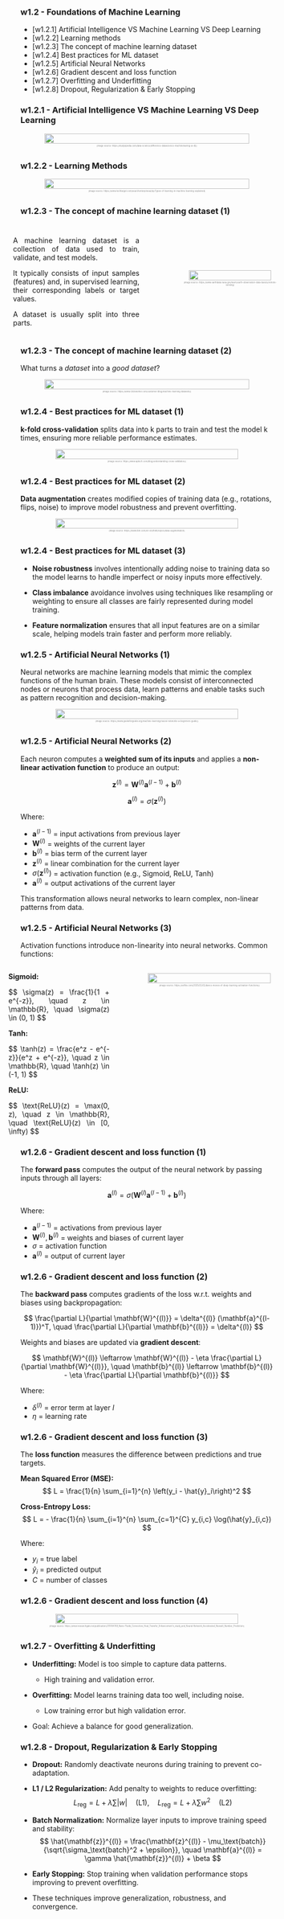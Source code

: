 <!-- .slide: data-background="#ffffffff" -->

<section data-transition="none">

### w1.2 - Foundations of Machine Learning <!-- .element: class="r-fit-text" -->

- [w1.2.1] Artificial Intelligence VS Machine Learning VS Deep Learning
- [w1.2.2] Learning methods
- [w1.2.3] The concept of machine learning dataset
- [w1.2.4] Best practices for ML dataset
- [w1.2.5] Artificial Neural Networks
- [w1.2.6] Gradient descent and loss function
- [w1.2.7] Overfitting and Underfitting
- [w1.2.8] Dropout, Regularization & Early Stopping

</section>

<!-- ============================================================================ -->

<section data-transition="none">

### w1.2.1 - Artificial Intelligence VS Machine Learning VS Deep Learning <!-- .element: class="r-fit-text" -->
  
  <div style="
    display: flex; 
    align-items: center; 
    justify-content: center; 
    gap: 5rem;
  ">
    <div style="flex: 0 0 100%; text-align: center;">
      <img 
        src="https://studyopedia.com/wp-content/uploads/2022/12/Data-Science-VS-Machine-Learning-VS-Artificial-Intelligence-vs-Deep-Learning-Studyopedia-1024x432.png" 
        style="width: 90%; border-radius: 10px;">
      <p style="font-size: 0.3em; color: #888; margin-top: 0.5em;">
        (image source: https://studyopedia.com/data-science/difference-datascience-machinelearing-ai-dl/)
      </p>
    </div>
  </div>
</section>

<!-- ============================================================================ -->

<section data-transition="none">

### w1.2.2 - Learning Methods <!-- .element: class="r-fit-text" -->
  
  <div style="
    display: flex; 
    align-items: center; 
    justify-content: center; 
    gap: 5rem;
  ">
    <div style="flex: 0 0 100%; text-align: center;">
      <img 
        src="https://www.techtarget.com/rms/onlineImages/enterpriseai-machine_learning_models_cheat_sheet-f.png" 
        style="width: 90%; border-radius: 10px;">
      <p style="font-size: 0.3em; color: #888; margin-top: 0.5em;">
        (image source: https://www.techtarget.com/searchenterpriseai/tip/Types-of-learning-in-machine-learning-explained)
      </p>
    </div>
  </div>
</section>

<!-- ============================================================================ -->

<section data-transition="none">

### w1.2.3 - The concept of machine learning dataset (1) <!-- .element: class="r-fit-text" -->
  

  <div style="
    display: flex; 
    align-items: center; 
    justify-content: center; 
    gap: 5rem;
  ">
    <div style="flex: 0 0 60%; max-width: 50%;text-align: justify;">
      <h3 class="r-fit-text"></h3>
        <p>A machine learning dataset is a collection of data used to train, validate, and test models.</p> 
        <p>It typically consists of input samples (features) and, in supervised learning, their corresponding labels or target values.</p> 
        <p>A dataset is usually split into three parts.</p>
    </div>
    <div style="flex: 0 0 40%; text-align: center;">
      <img 
        src="https://cdn.clickworker.com/wp-content/uploads/2022/07/datesetsplit.png" 
        style="width: 90%; border-radius: 10px;">
      <p style="font-size: 0.3em; color: #888; margin-top: 0.5em;">
        (image source: https://www.earthdata.nasa.gov/learn/earth-observation-data-basics/remote-sensing)
      </p>
    </div>
  </div>
</section>

<!-- ============================================================================ -->

<section data-transition="none">

### w1.2.3 - The concept of machine learning dataset (2) <!-- .element: class="r-fit-text" -->

What turns a *dataset* into a *good dataset*?

  <div style="
    display: flex; 
    align-items: center; 
    justify-content: center; 
    gap: 5rem;
  ">
    <div style="flex: 0 0 100%; text-align: center;">
      <img 
        src="https://cdn.clickworker.com/wp-content/uploads/2022/07/gooddataset-1.png" 
        style="width: 90%; border-radius: 10px;">
      <p style="font-size: 0.3em; color: #888; margin-top: 0.5em;">
        (image source: https://www.clickworker.com/customer-blog/machine-learning-datasets/)
      </p>
    </div>
  </div>
</section>

<!-- ============================================================================ -->

<section data-transition="none">

### w1.2.4 - Best practices for ML dataset (1) <!-- .element: class="r-fit-text" -->

**k-fold cross-validation** splits data into k parts to train and test the model k times, ensuring more reliable performance estimates.

  <div style="
    display: flex; 
    align-items: center; 
    justify-content: center; 
    gap: 5rem;
  ">
    <div style="flex: 0 0 100%; text-align: center;">
      <img 
        src="https://www.aptech.com/wp-content/uploads/2023/05/Blank-diagram-2-1.jpg" 
        style="width: 85%; border-radius: 10px;">
      <p style="font-size: 0.3em; color: #888; margin-top: 0.5em;">
        (image source: https://www.aptech.com/blog/understanding-cross-validation/)
      </p>
    </div>
  </div>
</section>

<!-- ============================================================================ -->

<section data-transition="none">

### w1.2.4 - Best practices for ML dataset (2) <!-- .element: class="r-fit-text" -->

**Data augmentation** creates modified copies of training data (e.g., rotations, flips, noise) to improve model robustness and prevent overfitting.

  <div style="
    display: flex; 
    align-items: center; 
    justify-content: center; 
    gap: 5rem;
  ">
    <div style="flex: 0 0 100%; text-align: center;">
      <img 
        src="https://www.ibm.com/content/dam/connectedassets-adobe-cms/worldwide-content/creative-assets/s-migr/ul/g/ea/ee/data-augmentation-image-augment.png" 
        style="width: 85%; border-radius: 10px;">
      <p style="font-size: 0.3em; color: #888; margin-top: 0.5em;">
        (image source: https://www.ibm.com/en-en/think/topics/data-augmentation)
      </p>
    </div>
  </div>
</section>

<!-- ============================================================================ -->

<section data-transition="none">

### w1.2.4 - Best practices for ML dataset (3) <!-- .element: class="r-fit-text" -->

- **Noise robustness** involves intentionally adding noise to training data so the model learns to handle imperfect or noisy inputs more effectively.

- **Class imbalance** avoidance involves using techniques like resampling or weighting to ensure all classes are fairly represented during model training.

- **Feature normalization** ensures that all input features are on a similar scale, helping models train faster and perform more reliably.

</section>

<!-- ============================================================================ -->

<section data-transition="none">

### w1.2.5 - Artificial Neural Networks (1) <!-- .element: class="r-fit-text" -->

Neural networks are machine learning models that mimic the complex functions of the human brain. These models consist of interconnected nodes or neurons that process data, learn patterns and enable tasks such as pattern recognition and decision-making.

  <div style="
    display: flex; 
    align-items: center; 
    justify-content: center; 
    gap: 5rem;
  ">
    <div style="flex: 0 0 100%; text-align: center;">
      <img 
        src="https://media.geeksforgeeks.org/wp-content/uploads/20241106171024318092/Artificial-Neural-Networks.webp" 
        style="width: 85%; border-radius: 10px;">
      <p style="font-size: 0.3em; color: #888; margin-top: 0.5em;">
        (image source: https://www.geeksforgeeks.org/machine-learning/neural-networks-a-beginners-guide/)
      </p>
    </div>
  </div>
</section>

<!-- ============================================================================ -->

<section data-transition="none">

### w1.2.5 - Artificial Neural Networks (2) <!-- .element: class="r-fit-text" -->

Each neuron computes a **weighted sum of its inputs** and applies a **non-linear activation function** to produce an output:

$$
\mathbf{z}^{(l)} = \mathbf{W}^{(l)} \mathbf{a}^{(l-1)} + \mathbf{b}^{(l)}
$$

$$
\mathbf{a}^{(l)} = \sigma(\mathbf{z}^{(l)})
$$

Where:  
- $\mathbf{a}^{(l-1)}$ = input activations from previous layer  
- $\mathbf{W}^{(l)}$ = weights of the current layer  
- $\mathbf{b}^{(l)}$ = bias term of the current layer  
- $\mathbf{z}^{(l)}$ = linear combination for the current layer  
- $\sigma(\mathbf{z}^{(l)})$ = activation function (e.g., Sigmoid, ReLU, Tanh)  
- $\mathbf{a}^{(l)}$ = output activations of the current layer  

This transformation allows neural networks to learn complex, non-linear patterns from data.

</section>

<!-- ============================================================================ -->

<section data-transition="none">

### w1.2.5 - Artificial Neural Networks (3) <!-- .element: class="r-fit-text" -->

Activation functions introduce non-linearity into neural networks. Common functions:

<div style="
    display: flex; 
    align-items: flex-start; 
    justify-content: center; 
    gap: 3rem;
">
    <div style="flex: 0 0 40%; text-align: justify;">
        <p><strong>Sigmoid:</strong></p>
        $$
        \sigma(z) = \frac{1}{1 + e^{-z}}, \quad z \in \mathbb{R}, \quad \sigma(z) \in (0, 1)
        $$
        <p><strong>Tanh:</strong></p>
        $$
        \tanh(z) = \frac{e^z - e^{-z}}{e^z + e^{-z}}, \quad z \in \mathbb{R}, \quad \tanh(z) \in (-1, 1)
        $$
        <p><strong>ReLU:</strong></p>
        $$
        \text{ReLU}(z) = \max(0, z), \quad z \in \mathbb{R}, \quad \text{ReLU}(z) \in [0, \infty)
        $$
    </div>
    <div style="flex: 0 0 60%; text-align: center;">
        <img 
            src="https://i0.wp.com/sefiks.com/wp-content/uploads/2020/02/sample-activation-functions-square.png?fit=1372%2C1080&ssl=1" 
            style="width: 90%; border-radius: 10px; margin-top: 1rem;">
        <p style="font-size: 0.3em; color: #888; margin-top: 0.5em;">
            (image source: https://sefiks.com/2020/02/02/dance-moves-of-deep-learning-activation-functions/)
        </p>
    </div>
</div>

</section>

<!-- ============================================================================ -->

<section data-transition="none">

### w1.2.6 - Gradient descent and loss function (1) <!-- .element: class="r-fit-text" -->

The **forward pass** computes the output of the neural network by passing inputs through all layers:

$$
\mathbf{a}^{(l)} = \sigma\left(\mathbf{W}^{(l)} \mathbf{a}^{(l-1)} + \mathbf{b}^{(l)}\right)
$$

Where:  
- $\mathbf{a}^{(l-1)}$ = activations from previous layer  
- $\mathbf{W}^{(l)}, \mathbf{b}^{(l)}$ = weights and biases of current layer  
- $\sigma$ = activation function  
- $\mathbf{a}^{(l)}$ = output of current layer  

</section>

<!-- ============================================================================ -->

<section data-transition="none">

### w1.2.6 - Gradient descent and loss function (2) <!-- .element: class="r-fit-text" -->

The **backward pass** computes gradients of the loss w.r.t. weights and biases using backpropagation:

$$
\frac{\partial L}{\partial \mathbf{W}^{(l)}} = \delta^{(l)} (\mathbf{a}^{(l-1)})^T, \quad
\frac{\partial L}{\partial \mathbf{b}^{(l)}} = \delta^{(l)}
$$

Weights and biases are updated via **gradient descent**:

$$
\mathbf{W}^{(l)} \leftarrow \mathbf{W}^{(l)} - \eta \frac{\partial L}{\partial \mathbf{W}^{(l)}}, \quad
\mathbf{b}^{(l)} \leftarrow \mathbf{b}^{(l)} - \eta \frac{\partial L}{\partial \mathbf{b}^{(l)}}
$$

Where:  
- $\delta^{(l)}$ = error term at layer $l$  
- $\eta$ = learning rate  

</section>

<!-- ============================================================================ -->

<section data-transition="none">

### w1.2.6 - Gradient descent and loss function (3) <!-- .element: class="r-fit-text" -->

The **loss function** measures the difference between predictions and true targets.

**Mean Squared Error (MSE):**  
$$
L = \frac{1}{n} \sum_{i=1}^{n} \left(y_i - \hat{y}_i\right)^2
$$

**Cross-Entropy Loss:**  
$$
L = - \frac{1}{n} \sum_{i=1}^{n} \sum_{c=1}^{C} y_{i,c} \log(\hat{y}_{i,c})
$$

Where:  
- $y_i$ = true label  
- $\hat{y}_i$ = predicted output  
- $C$ = number of classes  

</section>

<!-- ============================================================================ -->

<section data-transition="none">

### w1.2.6 - Gradient descent and loss function (4) <!-- .element: class="r-fit-text" -->

  <div style="
    display: flex; 
    align-items: center; 
    justify-content: center; 
    gap: 5rem;
  ">
    <div style="flex: 0 0 100%; text-align: center;">
      <img 
        src="https://www.researchgate.net/publication/370104769/figure/fig8/AS:11431281150235180@1681877336067/Figure-3-37-Gradient-descent-Algorithm-illustration.ppm" 
        style="width: 85%; border-radius: 10px;">
      <p style="font-size: 0.3em; color: #888; margin-top: 0.5em;">
        (image source: https://www.researchgate.net/publication/370104769_Nano-Fluids_Convective_Heat_Transfer_Enhancement's_study_and_Neural-Network_Accelerated_Nusselt_Number_Prediction)
      </p>
    </div>
  </div>

</section>

<!-- ============================================================================ -->

<section data-transition="none">

### w1.2.7 - Overfitting & Underfitting <!-- .element: class="r-fit-text" -->

- **Underfitting:** Model is too simple to capture data patterns.  
  - High training and validation error.  

- **Overfitting:** Model learns training data too well, including noise.  
  - Low training error but high validation error.  

- Goal: Achieve a balance for good generalization.

</section>


<!-- ============================================================================ -->

<section data-transition="none">

### w1.2.8 - Dropout, Regularization & Early Stopping <!-- .element: class="r-fit-text" -->

- **Dropout:** Randomly deactivate neurons during training to prevent co-adaptation.  

- **L1 / L2 Regularization:** Add penalty to weights to reduce overfitting:  
  $$
  L_\text{reg} = L + \lambda \sum |w| \quad \text{(L1)}, \quad
  L_\text{reg} = L + \lambda \sum w^2 \quad \text{(L2)}
  $$

- **Batch Normalization:** Normalize layer inputs to improve training speed and stability:  
  $$
  \hat{\mathbf{z}}^{(l)} = \frac{\mathbf{z}^{(l)} - \mu_\text{batch}}{\sqrt{\sigma_\text{batch}^2 + \epsilon}}, \quad
  \mathbf{a}^{(l)} = \gamma \hat{\mathbf{z}}^{(l)} + \beta
  $$

- **Early Stopping:** Stop training when validation performance stops improving to prevent overfitting.  

- These techniques improve generalization, robustness, and convergence.

</section>

